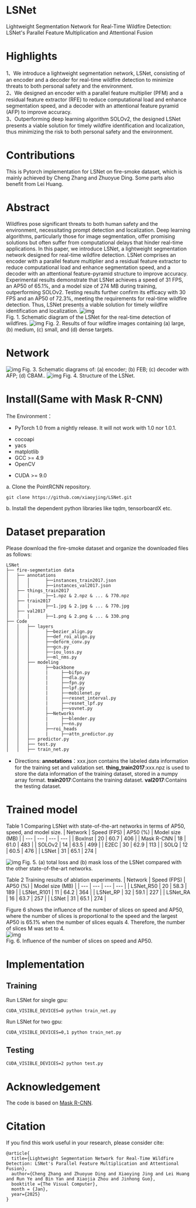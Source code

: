 # LSNet
Lightweight Segmentation Network for Real-Time Wildfire Detection: LSNet's Parallel Feature Multiplication and Attentional Fusion
# Highlights
1、We introduce a lightweight segmentation network, LSNet, consisting of an encoder and a decoder for real-time wildfire detection to minimize threats to both personal safety and the environment.\
2、We designed an encoder with a parallel feature multiplier (PFM) and a residual feature extractor (RFE) to reduce computational load and enhance segmentation speed, and a decoder with an attentional feature pyramid (AFP) to improve accuracy.\
3、Outperforming deep learning algorithm SOLOv2, the designed LSNet presents a viable solution for timely wildfire identification and localization, thus minimizing the risk to both personal safety and the environment.
# Contributions
This is Pytorch implementation for LSNet on fire-smoke dataset, which is mainly achieved by Cheng Zhang and Zhuoyue Ding. Some parts also benefit from Lei Huang.
# Abstract
Wildfires pose significant threats to both human safety and the environment, necessitating prompt detection and localization. Deep learning algorithms, particularly those for image segmentation, offer promising solutions but often suffer from computational delays that hinder real-time applications. In this paper, we introduce LSNet, a lightweight segmentation network designed for real-time wildfire detection. LSNet comprises an encoder with a parallel feature multiplier and a residual feature extractor to reduce computational load and enhance segmentation speed, and a decoder with an attentional feature-pyramid structure to improve accuracy. Experimental results demonstrate that LSNet achieves a speed of 31 FPS, an AP50 of 65.1%, and a model size of 274 MB during training, outperforming SOLOv2. Testing results further confirm its efficacy with 30 FPS and an AP50 of 72.3%, meeting the requirements for real-time wildfire detection. Thus, LSNet presents a viable solution for timely wildfire identification and localization.
![img](https://github.com/xiaoyjing/LSNet/blob/master/img/1.png)\
Fig. 1. Schematic diagram of the LSNet for the real-time detection of wildfires.
![img](https://github.com/xiaoyjing/LSNet/blob/master/img/3.png)
Fig. 2. Results of four wildfire images containing (a) large, (b) medium, (c) small, and (d) dense targets.
# Network
![img](https://github.com/xiaoyjing/LSNet/blob/master/img/4.png)
Fig. 3. Schematic diagrams of: (a) encoder; (b) FEB; (c) decoder with AFP; (d) CBAM..
![img](https://github.com/xiaoyjing/LSNet/blob/master/img/2.png)
Fig. 4. Structure of the LSNet.
# Install(Same with Mask R-CNN)
The Environment：

- PyTorch 1.0 from a nightly release. It will not work with 1.0 nor 1.0.1. 
* cocoapi
* yacs
* matplotlib
* GCC >= 4.9
* OpenCV
+ CUDA >= 9.0

a. Clone the PointRCNN repository.
```
git clone https://github.com/xiaoyjing/LSNet.git
```
b. Install the dependent python libraries like tqdm, tensorboardX  etc.
# Dataset preparation
Please download the fire-smoke dataset and organize the downloaded files as follows:
```
LSNet
├── fire-segmentation data
│   ├── annotations
│   │   │      ├──instances_train2017.json
│   │   │      ├──instances_val2017.json
│   ├── things_train2017
│   │   │      ├──1.npz & 2.npz & ... & 770.npz
│   ├── train2017
│   │   │      ├──1.jpg & 2.jpg & ... & 770.jpg
│   ├── val2017
│   │   │      ├──1.png & 2.png & ... & 330.png
├── Code
│   │   ├── layers
│   │   │      ├──bezier_align.py
│   │   │      ├──def_roi_align.py
│   │   │      ├──deform_conv.py
│   │   │      ├──gcn.py
│   │   │      ├──iou_loss.py
│   │   │      ├──ml_nms.py
│   │   ├── modeling
│   │   │      ├──backbone
│   │   │      |     ├──bifpn.py
│   │   │      |     ├──dla.py
│   │   │      |     ├──fpn.py
│   │   │      |     ├──lpf.py
│   │   │      |     ├──mobilenet.py
│   │   │      |     ├──resnet_interval.py
│   │   │      |     ├──resnet_lpf.py
│   │   │      |     ├──vovnet.py
│   │   │      ├──Networks
│   │   │      |     ├──blender.py
│   │   │      |     ├──nn.py
│   │   │      ├──roi_heads
│   │   │      |     ├──attn_predictor.py
│   │   ├── predictor.py
│   │   ├── test.py
│   │   ├── train_net.py
```
* Directions: **annotations**：xxx.json contains the labeled data information for the training set and validation set.
  **thing_train2017**:xxx.npz is used to store the data information of the training dataset, stored in a numpy array format.
  **train2017**:Contains the training dataset.
  **val2017**:Contains the testing dataset.
# Trained model
Table 1 Comparing LSNet with state-of-the-art networks in terms of AP50, speed, and model size.
| Network | Speed (FPS) | AP50 (%) | Model size (MB) |
| --- | --- | --- | --- |
| BoxInst | 20 | 60.7 | 406 |
| Mask R-CNN | 18 | 61.0 | 483 |
| SOLOv2 | 14 | 63.5 | 499 |
| E2EC | 30 | 62.9 | 113 |
| SOLQ | 12 | 60.5 | 476 |
| LSNet | 31 | 65.1 | 274 |

![img](https://github.com/xiaoyjing/LSNet/blob/master/img/5.png)
Fig. 5. (a) total loss and (b) mask loss of the LSNet compared with the other state-of-the-art networks.

Table 2 Training results of ablation experiments.
| Network | Speed (FPS) | AP50 (%) | Model size (MB) |
| --- | --- | --- | --- |
| LSNet_R50 | 20 | 58.3 | 189 |
| LSNet_R101 | 11 | 64.2 | 364 |
| LSNet_RP | 32 | 59.1 | 227 |
| LSNet_RA | 16 | 63.7 | 257 |
| LSNet | 31 | 65.1 | 274 |

Figure 6 shows the influence of the number of slices on speed and AP50, where the number of slices is proportional to the speed and the largest AP50 is 65.1% when the number of slices equals 4. Therefore, the number of slices M was set to 4.\
![img](https://github.com/xiaoyjing/LSNet/blob/master/img/6.png)\
Fig. 6. Influence of the number of slices on speed and AP50.
# Implementation
## Training
Run LSNet for single gpu:
```
CUDA_VISIBLE_DEVICES=0 python train_net.py
```
Run LSNet for two gpu:
```
CUDA_VISIBLE_DEVICES=0,1 python train_net.py
```
## Testing
```
CUDA_VISIBLE_DEVICES=2 python test.py
```
# Acknowledgement
The code is based on [Mask R-CNN](https://gitcode.com/gh_mirrors/ma/maskrcnn-benchmark/tree/main).
# Citation
If you find this work useful in your research, please consider cite:
```
@article{
  title={Lightweight Segmentation Network for Real-Time Wildfire Detection: LSNet's Parallel Feature Multiplication and Attentional Fusion},
  author={Cheng Zhang and Zhuoyue Ding and Xiaoying Jing and Lei Huang and Run Ye and Bin Yan and Xiaojia Zhou and Jinhong Guo},
  booktitle ={The Visual Computer},
  month = {Jan},
  year={2025}
}
```

